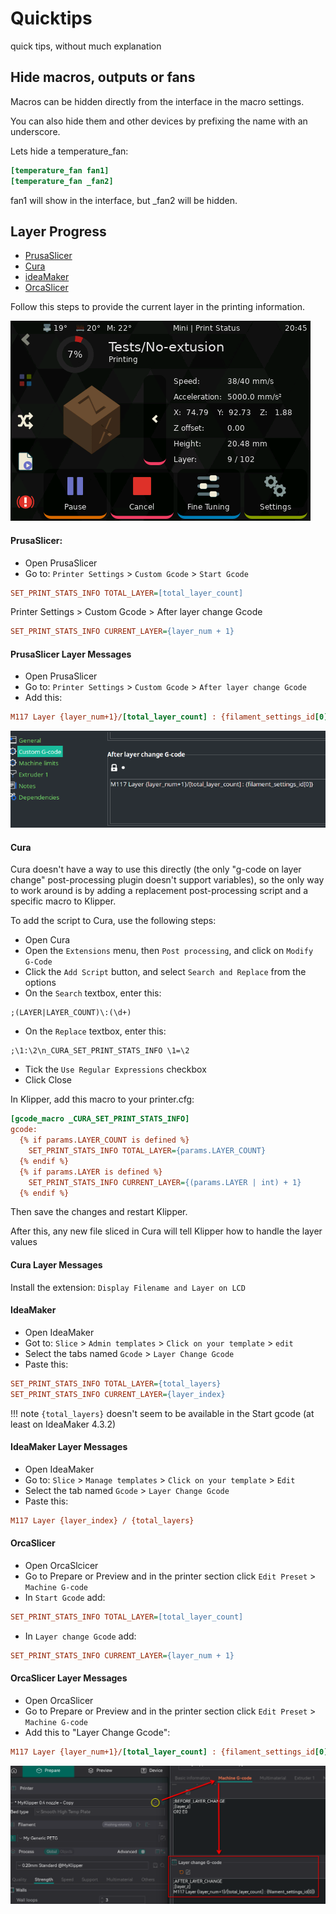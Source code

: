 # Quicktips
quick tips, without much explanation


## Hide macros, outputs or fans

Macros can be hidden directly from the interface in the macro settings.

You can also hide them and other devices by prefixing the name with an underscore.

Lets hide a temperature_fan:

```ini
[temperature_fan fan1]
[temperature_fan _fan2]
```

fan1 will show in the interface, but _fan2 will be hidden.


## Layer Progress


* [PrusaSlicer](#prusaslicer)
* [Cura](#cura)
* [ideaMaker](#ideamaker)
* [OrcaSlicer](#orcaslicer)

Follow this steps to provide the current layer in the printing information.

![speed_screenshot](img/panels/job_status_speed.png)


#### PrusaSlicer:

* Open PrusaSlicer
* Go to: `Printer Settings` > `Custom Gcode` > `Start Gcode`

```ini
SET_PRINT_STATS_INFO TOTAL_LAYER=[total_layer_count]
```
Printer Settings > Custom Gcode > After layer change Gcode

```ini
SET_PRINT_STATS_INFO CURRENT_LAYER={layer_num + 1}
```

#### PrusaSlicer Layer Messages

* Open PrusaSlicer
* Go to: `Printer Settings` > `Custom Gcode` > `After layer change Gcode`
* Add this:

```ini
M117 Layer {layer_num+1}/[total_layer_count] : {filament_settings_id[0]}
```

![Layer_progress](img/quicktips/PS_SS_Layer_progress.png)


#### Cura

Cura doesn't have a way to use this directly (the only "g-code on layer change" post-processing plugin doesn't support variables),
so the only way to work around is by adding a replacement post-processing script and a specific macro to Klipper.

To add the script to Cura, use the following steps:

* Open Cura
* Open the `Extensions` menu, then `Post processing`, and click on `Modify G-Code`
* Click the `Add Script` button, and select `Search and Replace` from the options
* On the `Search` textbox, enter this:

```
;(LAYER|LAYER_COUNT)\:(\d+)
```

* On the `Replace` textbox, enter this:

```
;\1:\2\n_CURA_SET_PRINT_STATS_INFO \1=\2
```

* Tick the `Use Regular Expressions` checkbox
* Click Close

In Klipper, add this macro to your printer.cfg:

```ini
[gcode_macro _CURA_SET_PRINT_STATS_INFO]
gcode:
  {% if params.LAYER_COUNT is defined %}
    SET_PRINT_STATS_INFO TOTAL_LAYER={params.LAYER_COUNT}
  {% endif %}
  {% if params.LAYER is defined %}
    SET_PRINT_STATS_INFO CURRENT_LAYER={(params.LAYER | int) + 1}
  {% endif %}
```

Then save the changes and restart Klipper.

After this, any new file sliced in Cura will tell Klipper how to handle the layer values

#### Cura Layer Messages

Install the extension: `Display Filename and Layer on LCD`


#### IdeaMaker

* Open IdeaMaker
* Got to: `Slice` > `Admin templates` > `Click on your template` > `edit`
* Select the tabs named `Gcode` > `Layer Change Gcode`
* Paste this:

```ini
SET_PRINT_STATS_INFO TOTAL_LAYER={total_layers}
SET_PRINT_STATS_INFO CURRENT_LAYER={layer_index}
```

!!! note
    `{total_layers}` doesn't seem to be available in the Start gcode (at least on IdeaMaker 4.3.2)


#### IdeaMaker Layer Messages

* Open IdeaMaker
* Go to: `Slice` > `Manage templates` > `Click on your template` > `Edit`
* Select the tab named `Gcode` > `Layer Change Gcode`
* Paste this:

```ini
M117 Layer {layer_index} / {total_layers}
```


#### OrcaSlicer

* Open OrcaSlcicer
* Go to Prepare or Preview and in the printer section click `Edit Preset` > `Machine G-code`
* In `Start Gcode` add:

```ini
SET_PRINT_STATS_INFO TOTAL_LAYER=[total_layer_count]
```

* In `Layer change Gcode` add:

```ini
SET_PRINT_STATS_INFO CURRENT_LAYER={layer_num + 1}
```

#### OrcaSlicer Layer Messages

* Open OrcaSlicer
* Go to Prepare or Preview and in the printer section click `Edit Preset` > `Machine G-code`
* Add this to "Layer Change Gcode":

```ini
M117 Layer {layer_num+1}/[total_layer_count] : {filament_settings_id[0]}
```

![Layer_progress](img/quicktips/OrcaSlicer-progress.png)






